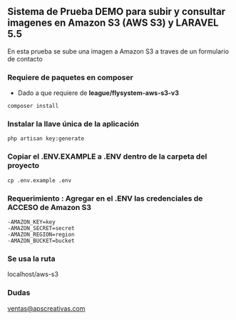 
## Sistema de Prueba DEMO para subir y consultar imagenes en Amazon S3 (AWS S3) y LARAVEL 5.5
En esta prueba se sube una imagen a Amazon S3 a traves de un formulario de contacto

### Requiere de paquetes en composer 

- Dado a que requiere de **league/flysystem-aws-s3-v3**

```
composer install
```

### Instalar la llave única de la aplicación  

```
php artisan key:generate
```

### Copiar el .ENV.EXAMPLE a .ENV dentro de la carpeta del proyecto  

```
cp .env.example .env
```
 
### Requerimiento : Agregar en el .ENV las credenciales de ACCESO de Amazon S3

	-AMAZON_KEY=key
	-AMAZON_SECRET=secret
	-AMAZON_REGION=region
	-AMAZON_BUCKET=bucket

### Se usa la ruta 

localhost/aws-s3

### Dudas

ventas@apscreativas.com


